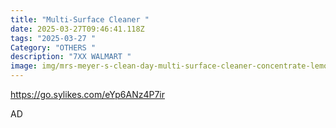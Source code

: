 ```yaml
---
title: "Multi-Surface Cleaner "
date: 2025-03-27T09:46:41.118Z
tags: "2025-03-27 "
Category: "OTHERS "
description: "7XX WALMART "
image: img/mrs-meyer-s-clean-day-multi-surface-cleaner-concentrate-lemon-verbena-scent-32-ounce-bottle_a28ff371-bf1b-4089-9b55-4938a34e84c8.21dc46071122362746a440d4b880206f.webp
---
```

<!--StartFragment-->

https://go.sylikes.com/eYp6ANz4P7ir

<!--EndFragment--> AD